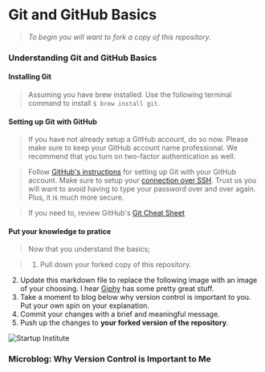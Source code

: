 # Git and GitHub Basics
>*To begin you will want to fork a copy of this repository.*

### Understanding Git and GitHub Basics
#### Installing Git
> Assuming you have brew installed. Use the following terminal command to install `$ brew install git`.

#### Setting up Git with GitHub
> If you have not already setup a GitHub account, do so now. Please make sure to keep your GitHub account name professional. We recommend that you turn on two-factor authentication as well.

> Follow [GitHub's instructions](https://help.github.com/articles/set-up-git/) for setting up Git with your GitHub account. Make sure to setup your [connection over SSH](https://help.github.com/articles/generating-a-new-ssh-key-and-adding-it-to-the-ssh-agent/). Trust us you will want to avoid having to type your password over and over again. Plus, it is much more secure.

> If you need to, review GitHub's [Git Cheat Sheet](https://services.github.com/kit/downloads/github-git-cheat-sheet.pdf)


#### Put your knowledge to pratice
> Now that you understand the basics;

>1. Pull down your forked copy of this repository.
2. Update this markdown file to replace the following image with an image of your choosing. I hear [Giphy](http://giphy.com/) has some pretty great stuff.
3. Take a moment to blog below why version control is important to you. Put your own spin on your explanation.
4. Commit your changes with a brief and meaningful message.
5. Push up the changes to **your forked version of the repository**.

![Startup Institute](https://github.com/StartupInstitute/git-and_github-basics/blob/master/si-logo.png)

### Microblog: Why Version Control is Important to Me
